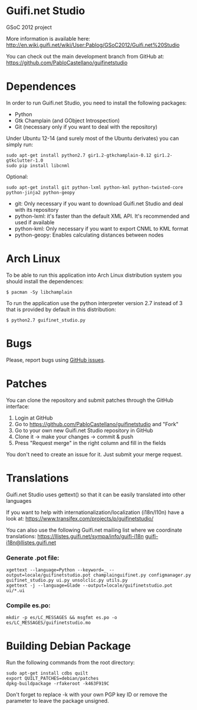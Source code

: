 # Guifi.net Studio

GSoC 2012 project

More information is available here:
http://en.wiki.guifi.net/wiki/User:Pablog/GSoC2012/Guifi.net%20Studio

You can check out the main development branch from GitHub at:
https://github.com/PabloCastellano/guifinetstudio

# Dependences

In order to run Guifi.net Studio, you need to install the following packages:
* Python
* Gtk Champlain (and GObject Introspection)
* Git (necessary only if you want to deal with the repository)

Under Ubuntu 12-14 (and surely most of the Ubuntu derivates) you can simply run:

    sudo apt-get install python2.7 gir1.2-gtkchamplain-0.12 gir1.2-gtkclutter-1.0
    sudo pip install libcnml

Optional:

    sudo apt-get install git python-lxml python-kml python-twisted-core python-jinja2 python-geopy

* git: Only necessary if you want to download Guifi.net Studio and deal with its repository
* python-lxml: it's faster than the default XML API. It's recommended and used if available
* python-kml: Only necessary if you want to export CNML to KML format
* python-geopy: Enables calculating distances between nodes

# Arch Linux

To be able to run this application into Arch Linux distribution system you
should install the dependences:

    $ pacman -Sy libchamplain

To run the application use the python interpreter version 2.7 instead of
3 that is provided by default in this distribution:

    $ python2.7 guifinet_studio.py

# Bugs

Please, report bugs using [GitHub issues](https://github.com/PabloCastellano/guifinetstudio/issues).

# Patches

You can clone the repository and submit patches through the GitHub interface:

1. Login at GitHub
2. Go to https://github.com/PabloCastellano/guifinetstudio and "Fork"
3. Go to your own new Guifi.net Studio repository in GitHub
4. Clone it -> make your changes -> commit & push
5. Press "Request merge" in the right column and fill in the fields

You don't need to create an issue for it. Just submit your merge request.

# Translations

Guifi.net Studio uses gettext() so that it can be easily translated into other languages

If you want to help with internationalization/localization (i18n/l10n) have a look at:
https://www.transifex.com/projects/p/guifinetstudio/

You can also use the following Guifi.net mailing list where we coordinate translations:
https://llistes.guifi.net/sympa/info/guifi-i18n
guifi-i18n@llistes.guifi.net

### Generate .pot file:

    xgettext --language=Python --keyword=_ --output=locale/guifinetstudio.pot champlainguifinet.py configmanager.py guifinet_studio.py ui.py unsolclic.py utils.py
    xgettext -j --language=Glade --output=locale/guifinetstudio.pot ui/*.ui

### Compile es.po:

    mkdir -p es/LC_MESSAGES && msgfmt es.po -o es/LC_MESSAGES/guifinetstudio.mo

# Building Debian Package

Run the following commands from the root directory:

    sudo apt-get install cdbs quilt
    export QUILT_PATCHES=debian/patches
    dpkg-buildpackage -rfakeroot -k463F919C

Don't forget to replace -k with your own PGP key ID or remove the parameter to leave the package unsigned.
